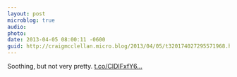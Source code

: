 ```yaml
---
layout: post
microblog: true
audio: 
photo: 
date: 2013-04-05 08:00:11 -0600
guid: http://craigmcclellan.micro.blog/2013/04/05/t320174027295571968.html
---
```

Soothing, but not very pretty. [t.co/CIDIFxfY6...](https://t.co/CIDIFxfY6U)
